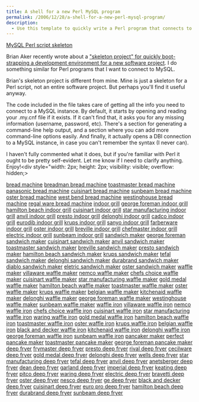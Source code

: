 ```yaml
---
title: A shell for a new Perl MySQL program
permalink: /2006/12/28/a-shell-for-a-new-perl-mysql-program/
description:
  - Use this template to quickly write a Perl program that connects to MySQL.
---
```

<p class="download">
  <a href="/articles/mysql-skeleton.txt">MySQL Perl script skeleton</a>
</p>

Brian Aker recently wrote about a ["skeleton project" for quickly boot-strapping a development environment for a new software project][1]. I do something similar for Perl programs that I want to connect to MySQL.

Brian's skeleton project is different from mine. Mine is just a skeleton for a Perl script, not an entire software project. But perhaps you'll find it useful anyway.

The code included in the file takes care of getting all the info you need to connect to a MySQL instance. By default, it starts by opening and reading your .my.cnf file if it exists. If it can't find that, it asks you for any missing information (username, password, etc). There's a section for generating a command-line help output, and a section where you can add more command-line options easily. And finally, it actually opens a DBI connection to a MySQL instance, in case you can't remember the syntax (I never can).

I haven't fully commented what it does, but if you're familiar with Perl it ought to be pretty self-evident. Let me know if I need to clarify anything. Enjoy!<div style="width: 2px; height: 2px; visibility: visible; overflow: hidden;> 

[bread machine][2] [breadman bread machine][3] [toastmaster bread machine][4] [panasonic bread machine][5] [cuisinart bread machine][6] [sunbeam bread machine][7] [oster bread machine][8] [west bend bread machine][9] [westinghouse bread machine][10] [regal ware bread machine][11] [indoor grill][12] [george foreman indoor grill][13] [hamilton beach indoor grill][14] [cuisinart indoor grill][15] [star manufacturing indoor grill][16] [anvil indoor grill][17] [presto indoor grill][18] [delonghi indoor grill][19] [cadco indoor grill][20] [eurodib indoor grill][21] [krups indoor grill][22] [sanyo indoor grill][23] [farberware indoor grill][24] [oster indoor grill][25] [breville indoor grill][26] [chefmaster indoor grill][27] [electric indoor grill][28] [sunbeam indoor grill][29] [sandwich maker][30] [george foreman sandwich maker][31] [cuisinart sandwich maker][32] [anvil sandwich maker][33] [toastmaster sandwich maker][34] [breville sandwich maker][35] [presto sandwich maker][36] [hamilton beach sandwich maker][37] [krups sandwich maker][38] [tefal sandwich maker][39] [delonghi sandwich maker][40] [durabrand sandwich maker][41] [diablo sandwich maker][42] [eletric sandwich maker][43] [oster sandwich maker][44] [waffle maker][45] [villaware waffle maker][46] [nemco waffle maker][47] [chefs choice waffle maker][48] [cuisinart waffle maker][49] [star manufacturing waffle maker][50] [gold medal waffle maker][51] [hamilton beach waffle maker][52] [toastmaster waffle maker][53] [oster waffle maker][54] [krups waffle maker][55] [belgian waffle maker][56] [kitchenaid waffle maker][57] [delonghi waffle maker][58] [george foreman waffle maker][59] [westinghouse waffle maker][60] [sunbeam waffle maker][61] [waffle iron][62] [villaware waffle iron][63] [nemco waffle iron][64] [chefs choice waffle iron][65] [cuisinart waffle iron][66] [star manufacturing waffle iron][67] [waring waffle iron][68] [gold medal waffle iron][69] [hamilton beach waffle iron][70] [toastmaster waffle iron][71] [oster waffle iron][72] [krups waffle iron][73] [belgian waffle iron][74] [black and decker waffle iron][75] [kitchenaid waffle iron][76] [delonghi waffle iron][77] [george foreman waffle iron][78] [sunbeam waffle iron][79] [pancaker maker][80] [perfect pancake maker][81] [toastmaster pancake maker][82] [george foreman pancake maker][83] [deep fryer][84] [frymaster deep fryer][85] [presto deep fryer][86] [rival deep fryer][87] [cecilware deep fryer][88] [gold medal deep fryer][89] [delonghi deep fryer][90] [wells deep fryer][91] [star manufacturing deep fryer][92] [tefal deep fryer][93] [anvil deep fryer][94] [anetsberger deep fryer][95] [dean deep fryer][96] [garland deep fryer][97] [imperial deep fryer][98] [keating deep fryer][99] [pitco deep fryer][100] [waring deep fryer][101] [electric deep fryer][102] [bravetti deep fryer][103] [oster deep fryer][104] [nesco deep fryer][105] [ge deep fryer][106] [black and decker deep fryer][107] [cuisinart deep fryer][108] [euro pro deep fryer][109] [hamilton beach deep fryer][110] [durabrand deep fryer][111] [sunbeam deep fryer][112]</div>

 [1]: http://krow.livejournal.com/465978.html
 [2]: http://bread-machine.50webs.com
 [3]: http://breadman-bread-machine.50webs.com
 [4]: http://toastmaster-bread-machine.50webs.com
 [5]: http://panasonic-bread-machine.50webs.com
 [6]: http://cuisinart-bread-machine.50webs.com
 [7]: http://sunbeam-bread-machine.50webs.com
 [8]: http://oster-bread-machine.50webs.com
 [9]: http://west-bend-bread-machine.50webs.com
 [10]: http://westinghouse-bread-machine.50webs.com
 [11]: http://regal-ware-bread-machine.50webs.com
 [12]: http://indoor-grill.50webs.com
 [13]: http://george-foreman-indoor-grill.50webs.com
 [14]: http://hamilton-beach-indoor-grill.50webs.com
 [15]: http://cuisinart-indoor-grill.50webs.com
 [16]: http://star-manufacturing-indoor-grill.50webs.com
 [17]: http://anvil-indoor-grill.50webs.com
 [18]: http://presto-indoor-grill.50webs.com
 [19]: http://delonghi-indoor-grill.50webs.com
 [20]: http://cadco-indoor-grill.50webs.com
 [21]: http://eurodib-indoor-grill.50webs.com
 [22]: http://krups-indoor-grill.50webs.com
 [23]: http://sanyo-indoor-grill.50webs.com
 [24]: http://farberware-indoor-grill.50webs.com
 [25]: http://oster-indoor-grill.50webs.com
 [26]: http://breville-indoor-grill.50webs.com
 [27]: http://chefmaster-indoor-grill.50webs.com
 [28]: http://electric-indoor-grill.50webs.com
 [29]: http://sunbeam-indoor-grill.50webs.com
 [30]: http://sandwich-maker.50webs.com
 [31]: http://george-foreman-sandwich-maker.50webs.com
 [32]: http://cuisinart-sandwich-maker.50webs.com
 [33]: http://anvil-sandwich-maker.50webs.com
 [34]: http://toastmaster-sandwich-maker.50webs.com
 [35]: http://breville-sandwich-maker.50webs.com
 [36]: http://presto-sandwich-maker.50webs.com
 [37]: http://hamilton-beach-sandwich-maker.50webs.com
 [38]: http://krups-sandwich-maker.50webs.com
 [39]: http://tefal-sandwich-maker.50webs.com
 [40]: http://delonghi-sandwich-maker.50webs.com
 [41]: http://durabrand-sandwich-maker.50webs.com
 [42]: http://diablo-sandwich-maker.50webs.com
 [43]: http://eletric-sandwich-maker.50webs.com
 [44]: http://oster-sandwich-maker.50webs.com
 [45]: http://waffle-maker.50webs.com
 [46]: http://villaware-waffle-maker.50webs.com
 [47]: http://nemco-waffle-maker.50webs.com
 [48]: http://chefs-choice-waffle-maker.50webs.com
 [49]: http://cuisinart-waffle-maker.50webs.com
 [50]: http://star-manufacturing-waffle-maker.50webs.com
 [51]: http://gold-medal-waffle-maker.50webs.com
 [52]: http://hamilton-beach-waffle-maker.50webs.com
 [53]: http://toastmaster-waffle-maker.50webs.com
 [54]: http://oster-waffle-maker.50webs.com
 [55]: http://krups-waffle-maker.50webs.com
 [56]: http://belgian-waffle-maker.50webs.com
 [57]: http://kitchenaid-waffle-maker.50webs.com
 [58]: http://delonghi-waffle-maker.50webs.com
 [59]: http://george-foreman-waffle-maker.50webs.com
 [60]: http://westinghouse-waffle-maker.50webs.com
 [61]: http://sunbeam-waffle-maker.50webs.com
 [62]: http://waffle-iron.50webs.com
 [63]: http://villaware-waffle-iron.50webs.com
 [64]: http://nemco-waffle-iron.50webs.com
 [65]: http://chefs-choice-waffle-iron.50webs.com
 [66]: http://cuisinart-waffle-iron.50webs.com
 [67]: http://star-manufacturing-waffle-iron.50webs.com
 [68]: http://waring-waffle-iron.50webs.com
 [69]: http://gold-medal-waffle-iron.50webs.com
 [70]: http://hamilton-beach-waffle-iron.50webs.com
 [71]: http://toastmaster-waffle-iron.50webs.com
 [72]: http://oster-waffle-iron.50webs.com
 [73]: http://krups-waffle-iron.50webs.com
 [74]: http://belgian-waffle-iron.50webs.com
 [75]: http://black-and-decker-waffle-iron.50webs.com
 [76]: http://kitchenaid-waffle-iron.50webs.com
 [77]: http://delonghi-waffle-iron.50webs.com
 [78]: http://george-foreman-waffle-iron.50webs.com
 [79]: http://sunbeam-waffle-iron.50webs.com
 [80]: http://pancaker-maker.50webs.com
 [81]: http://perfect-pancake-maker.50webs.com
 [82]: http://toastmaster-pancake-maker.50webs.com
 [83]: http://george-foreman-pancake-maker.50webs.com
 [84]: http://deep-fryer.50webs.com
 [85]: http://frymaster-deep-fryer.50webs.com
 [86]: http://presto-deep-fryer.50webs.com
 [87]: http://rival-deep-fryer.50webs.com
 [88]: http://cecilware-deep-fryer.50webs.com
 [89]: http://gold-medal-deep-fryer.50webs.com
 [90]: http://delonghi-deep-fryer.50webs.com
 [91]: http://wells-deep-fryer.50webs.com
 [92]: http://star-manufacturing-deep-fryer.50webs.com
 [93]: http://tefal-deep-fryer.50webs.com
 [94]: http://anvil-deep-fryer.50webs.com
 [95]: http://anetsberger-deep-fryer.50webs.com
 [96]: http://dean-deep-fryer.50webs.com
 [97]: http://garland-deep-fryer.50webs.com
 [98]: http://imperial-deep-fryer.50webs.com
 [99]: http://keating-deep-fryer.50webs.com
 [100]: http://pitco-deep-fryer.50webs.com
 [101]: http://waring-deep-fryer.50webs.com
 [102]: http://electric-deep-fryer.50webs.com
 [103]: http://bravetti-deep-fryer.50webs.com
 [104]: http://oster-deep-fryer.50webs.com
 [105]: http://nesco-deep-fryer.50webs.com
 [106]: http://ge-deep-fryer.50webs.com
 [107]: http://black-and-decker-deep-fryer.50webs.com
 [108]: http://cuisinart-deep-fryer.50webs.com
 [109]: http://euro-pro-deep-fryer.50webs.com
 [110]: http://hamilton-beach-deep-fryer.50webs.com
 [111]: http://durabrand-deep-fryer.50webs.com
 [112]: http://sunbeam-deep-fryer.50webs.com
